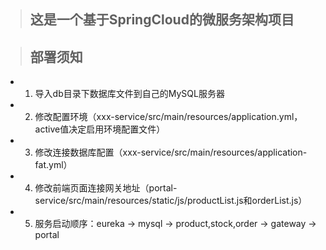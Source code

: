 >## 这是一个基于SpringCloud的微服务架构项目

>## 部署须知
  * 1. 导入db目录下数据库文件到自己的MySQL服务器
  * 2. 修改配置环境（xxx-service/src/main/resources/application.yml，active值决定启用环境配置文件）
  * 3. 修改连接数据库配置（xxx-service/src/main/resources/application-fat.yml）
  * 4. 修改前端页面连接网关地址（portal-service/src/main/resources/static/js/productList.js和orderList.js）
  * 5. 服务启动顺序：eureka -> mysql -> product,stock,order -> gateway -> portal
